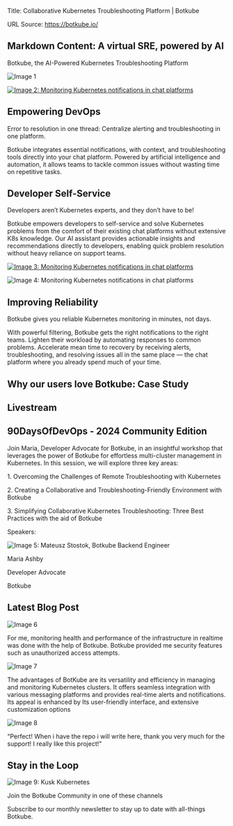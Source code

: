 Title: Collaborative Kubernetes Troubleshooting Platform | Botkube

URL Source: https://botkube.io/

Markdown Content:
A virtual SRE, powered by AI
----------------------------

Botkube, the AI-Powered Kubernetes Troubleshooting Platform

![Image 1](https://assets-global.website-files.com/633705de6adaa38599d8e258/663b3e770d72c6040e59ce6e__Botkube_BG_img.webp)

[![Image 2: Monitoring Kubernetes notifications in chat platforms](https://assets-global.website-files.com/633705de6adaa38599d8e258/642da9080827c967a39b0043_automation_new.gif)](https://botkube.io/solutions/enabling-developers)

Empowering DevOps
-----------------

Error to resolution in one thread: Centralize alerting and troubleshooting in one platform.

Botkube integrates essential notifications, with context, and troubleshooting tools directly into your chat platform. Powered by artificial intelligence and automation, it allows teams to tackle common issues without wasting time on repetitive tasks.

Developer Self-Service
----------------------

Developers aren’t Kubernetes experts, and they don’t have to be!

Botkube empowers developers to self-service and solve Kubernetes problems from the comfort of their existing chat platforms without extensive K8s knowledge. Our AI assistant provides actionable insights and recommendations directly to developers, enabling quick problem resolution without heavy reliance on support teams.

[![Image 3: Monitoring Kubernetes notifications in chat platforms](https://assets-global.website-files.com/633705de6adaa38599d8e258/654d07eb1993ada26a1f17b1_Enabling_Developers.gif)](https://botkube.io/solutions/enabling-developers)

![Image 4: Monitoring Kubernetes notifications in chat platforms](https://assets-global.website-files.com/633705de6adaa38599d8e258/654d0856e99da8d8bd98bf27_flux-diff-1.gif)

Improving Reliability
---------------------

Botkube gives you reliable Kubernetes monitoring in minutes, not days.

With powerful filtering, Botkube gets the right notifications to the right teams. Lighten their workload by automating responses to common problems. Accelerate mean time to recovery by receiving alerts, troubleshooting, and resolving issues all in the same place — the chat platform where you already spend much of your time.

Why our users love Botkube: Case Study
--------------------------------------

Livestream
----------

90DaysOfDevOps - 2024 Community Edition
---------------------------------------

Join Maria, Developer Advocate for Botkube, in an insightful workshop that leverages the power of Botkube for effortless multi-cluster management in Kubernetes. In this session, we will explore three key areas:

1\. Overcoming the Challenges of Remote Troubleshooting with Kubernetes

2\. Creating a Collaborative and Troubleshooting-Friendly Environment with Botkube

3\. Simplifying Collaborative Kubernetes Troubleshooting: Three Best Practices with the aid of Botkube

Speakers:

![Image 5: Mateusz Stostok, Botkube Backend Engineer](https://assets-global.website-files.com/634fabb21508d6c9db9bc46f/6408ed63e5b48fed17e54625_SE6Pjp9PW9TaOwePHJXRaxaLQgYdT2HX_5PYASmvIx8.jpeg)

Maria Ashby

Developer Advocate

Botkube

Latest Blog Post
----------------

![Image 6](https://assets-global.website-files.com/633705de6adaa38599d8e258/64dbb86f74cb6622225312c2_quote-icon.svg)

For me, monitoring health and performance of the infrastructure in realtime was done with the help of Botkube. Botkube provided me security features such as unauthorized access attempts.

![Image 7](https://assets-global.website-files.com/633705de6adaa38599d8e258/64dbb86f74cb6622225312c2_quote-icon.svg)

The advantages of BotKube are its versatility and efficiency in managing and monitoring Kubernetes clusters. It offers seamless integration with various messaging platforms and provides real-time alerts and notifications. Its appeal is enhanced by Its user-friendly interface, and extensive customization options

![Image 8](https://assets-global.website-files.com/633705de6adaa38599d8e258/64dbb86f74cb6622225312c2_quote-icon.svg)

“Perfect! When i have the repo i will write here, thank you very much for the support! I really like this project!”

Stay in the Loop
----------------

![Image 9: Kusk Kubernetes](https://assets-global.website-files.com/633705de6adaa38599d8e258/636d3117b8612105c60e0bd9_botkube-front-right.svg)

Join the Botkube Community in one of these channels

Subscribe to our monthly newsletter to stay up to date with all-things Botkube.
